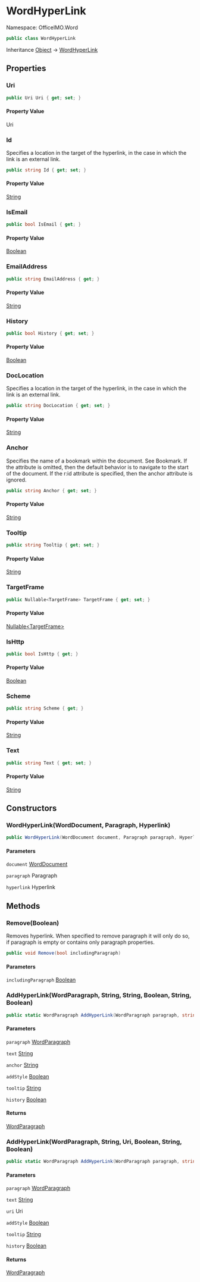 # WordHyperLink

Namespace: OfficeIMO.Word

```csharp
public class WordHyperLink
```

Inheritance [Object](https://docs.microsoft.com/en-us/dotnet/api/system.object) → [WordHyperLink](./officeimo.word.wordhyperlink.md)

## Properties

### **Uri**

```csharp
public Uri Uri { get; set; }
```

#### Property Value

Uri<br>

### **Id**

Specifies a location in the target of the hyperlink, in the case in which the link is an external link.

```csharp
public string Id { get; set; }
```

#### Property Value

[String](https://docs.microsoft.com/en-us/dotnet/api/system.string)<br>

### **IsEmail**

```csharp
public bool IsEmail { get; }
```

#### Property Value

[Boolean](https://docs.microsoft.com/en-us/dotnet/api/system.boolean)<br>

### **EmailAddress**

```csharp
public string EmailAddress { get; }
```

#### Property Value

[String](https://docs.microsoft.com/en-us/dotnet/api/system.string)<br>

### **History**

```csharp
public bool History { get; set; }
```

#### Property Value

[Boolean](https://docs.microsoft.com/en-us/dotnet/api/system.boolean)<br>

### **DocLocation**

Specifies a location in the target of the hyperlink, in the case in which the link is an external link.

```csharp
public string DocLocation { get; set; }
```

#### Property Value

[String](https://docs.microsoft.com/en-us/dotnet/api/system.string)<br>

### **Anchor**

Specifies the name of a bookmark within the document.
 See Bookmark. If the attribute is omitted, then the default behavior is to navigate to the start of the document.
 If the r:id attribute is specified, then the anchor attribute is ignored.

```csharp
public string Anchor { get; set; }
```

#### Property Value

[String](https://docs.microsoft.com/en-us/dotnet/api/system.string)<br>

### **Tooltip**

```csharp
public string Tooltip { get; set; }
```

#### Property Value

[String](https://docs.microsoft.com/en-us/dotnet/api/system.string)<br>

### **TargetFrame**

```csharp
public Nullable<TargetFrame> TargetFrame { get; set; }
```

#### Property Value

[Nullable&lt;TargetFrame&gt;](https://docs.microsoft.com/en-us/dotnet/api/system.nullable-1)<br>

### **IsHttp**

```csharp
public bool IsHttp { get; }
```

#### Property Value

[Boolean](https://docs.microsoft.com/en-us/dotnet/api/system.boolean)<br>

### **Scheme**

```csharp
public string Scheme { get; }
```

#### Property Value

[String](https://docs.microsoft.com/en-us/dotnet/api/system.string)<br>

### **Text**

```csharp
public string Text { get; set; }
```

#### Property Value

[String](https://docs.microsoft.com/en-us/dotnet/api/system.string)<br>

## Constructors

### **WordHyperLink(WordDocument, Paragraph, Hyperlink)**

```csharp
public WordHyperLink(WordDocument document, Paragraph paragraph, Hyperlink hyperlink)
```

#### Parameters

`document` [WordDocument](./officeimo.word.worddocument.md)<br>

`paragraph` Paragraph<br>

`hyperlink` Hyperlink<br>

## Methods

### **Remove(Boolean)**

Removes hyperlink. When specified to remove paragraph it will only do so,
 if paragraph is empty or contains only paragraph properties.

```csharp
public void Remove(bool includingParagraph)
```

#### Parameters

`includingParagraph` [Boolean](https://docs.microsoft.com/en-us/dotnet/api/system.boolean)<br>

### **AddHyperLink(WordParagraph, String, String, Boolean, String, Boolean)**

```csharp
public static WordParagraph AddHyperLink(WordParagraph paragraph, string text, string anchor, bool addStyle, string tooltip, bool history)
```

#### Parameters

`paragraph` [WordParagraph](./officeimo.word.wordparagraph.md)<br>

`text` [String](https://docs.microsoft.com/en-us/dotnet/api/system.string)<br>

`anchor` [String](https://docs.microsoft.com/en-us/dotnet/api/system.string)<br>

`addStyle` [Boolean](https://docs.microsoft.com/en-us/dotnet/api/system.boolean)<br>

`tooltip` [String](https://docs.microsoft.com/en-us/dotnet/api/system.string)<br>

`history` [Boolean](https://docs.microsoft.com/en-us/dotnet/api/system.boolean)<br>

#### Returns

[WordParagraph](./officeimo.word.wordparagraph.md)<br>

### **AddHyperLink(WordParagraph, String, Uri, Boolean, String, Boolean)**

```csharp
public static WordParagraph AddHyperLink(WordParagraph paragraph, string text, Uri uri, bool addStyle, string tooltip, bool history)
```

#### Parameters

`paragraph` [WordParagraph](./officeimo.word.wordparagraph.md)<br>

`text` [String](https://docs.microsoft.com/en-us/dotnet/api/system.string)<br>

`uri` Uri<br>

`addStyle` [Boolean](https://docs.microsoft.com/en-us/dotnet/api/system.boolean)<br>

`tooltip` [String](https://docs.microsoft.com/en-us/dotnet/api/system.string)<br>

`history` [Boolean](https://docs.microsoft.com/en-us/dotnet/api/system.boolean)<br>

#### Returns

[WordParagraph](./officeimo.word.wordparagraph.md)<br>
